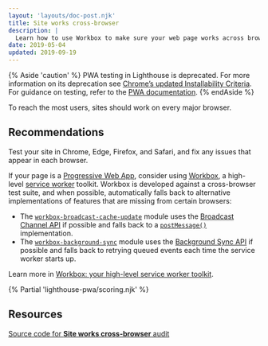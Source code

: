 ```yaml
---
layout: 'layouts/doc-post.njk'
title: Site works cross-browser
description: |
  Learn how to use Workbox to make sure your web page works across browsers.
date: 2019-05-04
updated: 2019-09-19
---
```


{% Aside 'caution' %}
PWA testing in Lighthouse is deprecated. For more information on its deprecation see [Chrome’s updated Installability Criteria](https://developer.chrome.com/blog/update-install-criteria). For guidance on testing, refer to the [PWA documentation](https://developer.chrome.com/docs/devtools/progressive-web-apps/).
{% endAside %}

To reach the most users, sites should work on every major browser.

## Recommendations

Test your site in Chrome, Edge, Firefox, and Safari, and
fix any issues that appear in each browser.

If your page is a [Progressive Web App](https://web.dev/explore/progressive-web-apps#make-it-installable),
consider using [Workbox](/docs/workbox/),
a high-level [service worker](https://web.dev/articles/service-workers-cache-storage) toolkit.
Workbox is developed against a cross-browser test suite, and when possible,
automatically falls back to alternative implementations
of features that are missing from certain browsers:

- The [`workbox-broadcast-cache-update`](/docs/workbox/modules/workbox-broadcast-update/)
  module uses the [Broadcast Channel API](https://developer.mozilla.org/docs/Web/API/Broadcast_Channel_API)
  if possible and falls back to a
  [`postMessage()`](https://developer.mozilla.org/docs/Web/API/Window/postMessage)
  implementation.
- The [`workbox-background-sync`](https://developer.mozilla.org/docs/Web/API/Window/postMessage)
  module uses the [Background Sync API](/docs/workbox/reference/workbox-background-sync/)
  if possible and falls back to retrying queued events
  each time the service worker starts up.

Learn more in [Workbox: your high-level service worker toolkit](/docs/workbox/).

{% Partial 'lighthouse-pwa/scoring.njk' %}

## Resources

[Source code for **Site works cross-browser** audit](https://github.com/GoogleChrome/lighthouse/blob/main/core/audits/manual/pwa-cross-browser.js)
